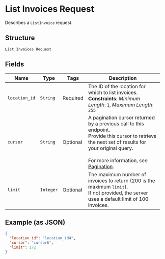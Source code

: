 
# List Invoices Request

Describes a `ListInvoice` request.

## Structure

`List Invoices Request`

## Fields

| Name | Type | Tags | Description |
|  --- | --- | --- | --- |
| `location_id` | `String` | Required | The ID of the location for which to list invoices.<br>**Constraints**: *Minimum Length*: `1`, *Maximum Length*: `255` |
| `cursor` | `String` | Optional | A pagination cursor returned by a previous call to this endpoint.<br>Provide this cursor to retrieve the next set of results for your original query.<br><br>For more information, see [Pagination](https://developer.squareup.com/docs/build-basics/common-api-patterns/pagination). |
| `limit` | `Integer` | Optional | The maximum number of invoices to return (200 is the maximum `limit`).<br>If not provided, the server uses a default limit of 100 invoices. |

## Example (as JSON)

```json
{
  "location_id": "location_id4",
  "cursor": "cursor6",
  "limit": 172
}
```


